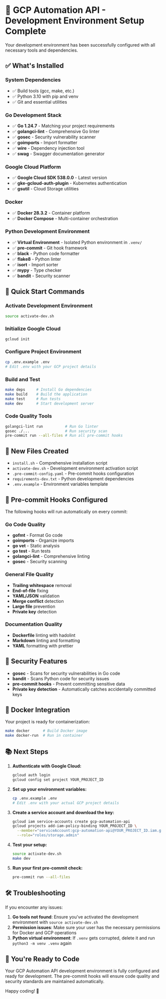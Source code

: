 # 🚀 GCP Automation API - Development Environment Setup Complete

Your development environment has been successfully configured with all necessary tools and
dependencies.

## ✅ What's Installed

### **System Dependencies**

- ✅ Build tools (gcc, make, etc.)
- ✅ Python 3.10 with pip and venv
- ✅ Git and essential utilities

### **Go Development Stack**

- ✅ **Go 1.24.7** - Matching your project requirements
- ✅ **golangci-lint** - Comprehensive Go linter
- ✅ **gosec** - Security vulnerability scanner
- ✅ **goimports** - Import formatter
- ✅ **wire** - Dependency injection tool
- ✅ **swag** - Swagger documentation generator

### **Google Cloud Platform**

- ✅ **Google Cloud SDK 538.0.0** - Latest version
- ✅ **gke-gcloud-auth-plugin** - Kubernetes authentication
- ✅ **gsutil** - Cloud Storage utilities

### **Docker**

- ✅ **Docker 28.3.2** - Container platform
- ✅ **Docker Compose** - Multi-container orchestration

### **Python Development Environment**

- ✅ **Virtual Environment** - Isolated Python environment in `.venv/`
- ✅ **pre-commit** - Git hook framework
- ✅ **black** - Python code formatter
- ✅ **flake8** - Python linter
- ✅ **isort** - Import sorter
- ✅ **mypy** - Type checker
- ✅ **bandit** - Security scanner

## 🔧 Quick Start Commands

### **Activate Development Environment**

```bash
source activate-dev.sh
```

### **Initialize Google Cloud**

```bash
gcloud init
```

### **Configure Project Environment**

```bash
cp .env.example .env
# Edit .env with your GCP project details
```

### **Build and Test**

```bash
make deps     # Install Go dependencies
make build    # Build the application
make test     # Run tests
make dev      # Start development server
```

### **Code Quality Tools**

```bash
golangci-lint run          # Run Go linter
gosec ./...                # Run security scan
pre-commit run --all-files # Run all pre-commit hooks
```

## 📁 New Files Created

- `install.sh` - Comprehensive installation script
- `activate-dev.sh` - Development environment activation script
- `.pre-commit-config.yaml` - Pre-commit hooks configuration
- `requirements-dev.txt` - Python development dependencies
- `.env.example` - Environment variables template

## 🔄 Pre-commit Hooks Configured

The following hooks will run automatically on every commit:

### **Go Code Quality**

- **gofmt** - Format Go code
- **goimports** - Organize imports
- **go vet** - Static analysis
- **go test** - Run tests
- **golangci-lint** - Comprehensive linting
- **gosec** - Security scanning

### **General File Quality**

- **Trailing whitespace** removal
- **End-of-file** fixing
- **YAML/JSON** validation
- **Merge conflict** detection
- **Large file** prevention
- **Private key** detection

### **Documentation Quality**

- **Dockerfile** linting with hadolint
- **Markdown** linting and formatting
- **YAML** formatting with prettier

## 🔐 Security Features

- **gosec** - Scans for security vulnerabilities in Go code
- **bandit** - Scans Python code for security issues
- **pre-commit hooks** - Prevent committing sensitive data
- **Private key detection** - Automatically catches accidentally committed keys

## 🐳 Docker Integration

Your project is ready for containerization:

```bash
make docker      # Build Docker image
make docker-run  # Run in container
```

## 📚 Next Steps

1. **Authenticate with Google Cloud:**

   ```bash
   gcloud auth login
   gcloud config set project YOUR_PROJECT_ID
   ```

2. **Set up your environment variables:**

   ```bash
   cp .env.example .env
   # Edit .env with your actual GCP project details
   ```

3. **Create a service account and download the key:**

   ```bash
   gcloud iam service-accounts create gcp-automation-api
   gcloud projects add-iam-policy-binding YOUR_PROJECT_ID \
     --member="serviceAccount:gcp-automation-api@YOUR_PROJECT_ID.iam.gserviceaccount.com" \
     --role="roles/storage.admin"
   ```

4. **Test your setup:**

   ```bash
   source activate-dev.sh
   make dev
   ```

5. **Run your first pre-commit check:**

   ```bash
   pre-commit run --all-files
   ```

## 🛠️ Troubleshooting

If you encounter any issues:

1. **Go tools not found**: Ensure you've activated the development environment with
   `source activate-dev.sh`
2. **Permission issues**: Make sure your user has the necessary permissions for Docker and GCP
   operations
3. **Python virtual environment**: If `.venv` gets corrupted, delete it and run
   `python3 -m venv .venv` again

## 🎉 You're Ready to Code

Your GCP Automation API development environment is fully configured and ready for development. The
pre-commit hooks will ensure code quality and security standards are maintained automatically.

Happy coding! 🚀
